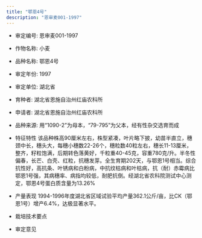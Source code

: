 ```yaml
---
title: "鄂恩4号"
description: "恩审麦001-1997"
---
```

* 审定编号:  恩审麦001-1997

*  作物名称:  小麦

*  品种名称:  鄂恩4号

*  审定年份:  1997

*  审定单位:  湖北省

* 育种者:  湖北省恩施自治州红庙农科所

*  申请者:  湖北省恩施自治州红庙农科所

*  品种来源:  用“1090-2”为母本，“79-795”为父本，经有性杂交选育而成

*  特征特性
该品种株高90厘米左右，株型紧凑，叶片略下披，幼苗半直立，穗颈中长，穗头大，每穗小穗数22-26个，穗粒数40粒左右，穗长11-13厘米，整齐，籽粒饱满，后期转色落黄好，千粒重40-45克，容重780克/升。半冬性偏春，长芒、白壳、红粒，抗穗发芽。全生育期202天，与鄂恩1号相当。综合抗性好，高抗条、叶锈病和白粉病，中抗纹枯病和叶枯病，抗（耐）赤霉病比鄂恩1号强，其病穗率、病指均较低，耐肥抗倒。经湖北省农科院测试中心测定，鄂恩4号蛋白质含量为13.26%

*  产量表现
1994-1996年度湖北省区域试验平均产量362.1公斤/亩，比CK（鄂恩1号）增产6.4%，达极显著水平。

*  栽培技术要点


*  审定意见

